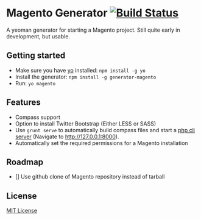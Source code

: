 # Magento Generator [![Build Status](https://travis-ci.org/josh-taylor/generator-magento.png?branch=0.2.0)](https://travis-ci.org/josh-taylor/generator-magento)

A yeoman generator for starting a Magento project. Still quite early in development, but usable.

## Getting started
- Make sure you have [yo](https://github.com/yeoman/yo) installed:
    `npm install -g yo`
- Install the generator: `npm install -g generator-magento`
- Run: `yo magento`

## Features
- Compass support
- Option to install Twitter Bootstrap (Either LESS or SASS)
- Use `grunt serve` to automatically build compass files and start a [php cli server](http://www.php.net/manual/en/features.commandline.webserver.php) (Navigate to http://127.0.0.1:8000).
- Automatically set the required permissions for a Magento installation

## Roadmap

- [] Use github clone of Magento repository instead of tarball

## License
[MIT License](http://en.wikipedia.org/wiki/MIT_License)

